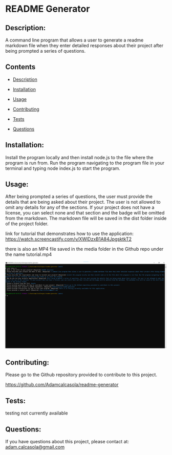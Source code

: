 
  # README Generator
  
  

  ## Description: 
  A command line program that allows a user to generate a readme markdown file when they enter detailed responses about their project after being prompted a series of questions.
  
  ## Contents
  - [Description](#description)
  - [Installation](#installation)
  - [Usage](#usage)
  
  - [Contributing](#contributing)
  - [Tests](#tests)
  - [Questions](#questions)
  
  ## Installation: 
  Install the program locally and then install node.js to the file where the program is run from. Run the program navigating to the program file in your terminal and typing node index.js to start the program.

  ## Usage:
  After being prompted a series of questions, the user must provide the details that are being asked about their project. The user is not allowed to omit any details for any of the sections. If your project does not have a license, you can select none and that section and the badge will be omitted from the markdown. The markdown file will be saved in the dist folder inside of the project folder.

  link for tutorial that demonstrates how to use the application:
  https://watch.screencastify.com/v/XWIDzxB1A84JpgsktkT2

  there is also an MP4 file saved in the media folder in the Github repo under the name tutorial.mp4

  ![readme-generator-screenshot](/media/readme-generator-screenshot.png?raw=true "screenshot")

  ## Contributing:
  Please go to the Github repository provided to contribute to this project.

  https://github.com/Adamcalcasola/readme-generator

  ## Tests:
  testing not currently available
  
  ## Questions:
  If you have questions about this project, please contact at:
  adam.calcasola@gmail.com
  